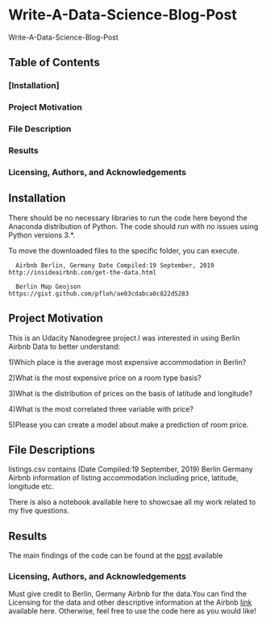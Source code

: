 # Write-A-Data-Science-Blog-Post
Write-A-Data-Science-Blog-Post

## Table of Contents

### [Installation]

### Project Motivation

### File Description

### Results

### Licensing, Authors, and Acknowledgements

## Installation
There should be no necessary libraries to run the code here beyond the Anaconda distribution of Python. The code should run with no issues using Python versions 3.*.

To move the downloaded files to the specific folder, you can execute.

      Airbnb Berlin, Germany Date Compiled:19 September, 2019  http://insideairbnb.com/get-the-data.html

      Berlin Map Geojson https://gist.github.com/pfloh/ae03cdabca0c822d5283

## Project Motivation

This is an Udacity Nanodegree project.I was interested in using Berlin Airbnb Data to better understand:

1)Which place is the average most expensive accommodation in Berlin?

2)What is the most expensive price on a room type basis?

3)What is the distribution of prices on the basis of latitude and longitude?

4)What is the most correlated three variable with price?

5)Please you can create a model about make a prediction of room price.

## File Descriptions

listings.csv contains (Date Compiled:19 September, 2019) Berlin Germany Airbnb information of listing accommodation including price, latitude, longitude etc.

There is also a notebook available here to showcsae all my work related to my five questions.

## Results

The main findings of the code can be found at the [post](https://github.com/erdutku/Write-A-Data-Science-Blog-Post/blob/master/Berlin_Airbnb.ipynb) available

### Licensing, Authors, and Acknowledgements
Must give credit to Berlin, Germany Airbnb for the data.You can find the Licensing for the data and other descriptive information at the Airbnb [link](http://insideairbnb.com/get-the-data.html) available here. Otherwise, feel free to use the code here as you would like!

